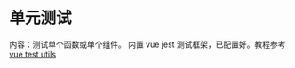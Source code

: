 # 单元测试

内容：测试单个函数或单个组件。
内置 vue jest 测试框架，已配置好。教程参考
[vue test utils](https://vue-test-utils.vuejs.org/zh/guides/)
